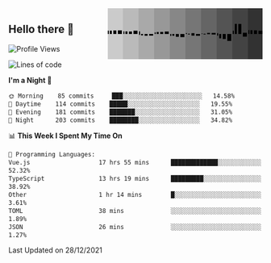 <img width="307" align="right" src="https://raw.githubusercontent.com/SubZtep/SubZtep/master/assets/eq1.gif"/>

## Hello there 👋

<!--START_SECTION:waka-->
![Profile Views](http://img.shields.io/badge/Profile%20Views-0-blue)

![Lines of code](https://img.shields.io/badge/From%20Hello%20World%20I%27ve%20Written-834%20Thousand%20lines%20of%20code-blue)

**I'm a Night 🦉** 

```text
🌞 Morning    85 commits     ███░░░░░░░░░░░░░░░░░░░░░░   14.58% 
🌆 Daytime    114 commits    █████░░░░░░░░░░░░░░░░░░░░   19.55% 
🌃 Evening    181 commits    ███████░░░░░░░░░░░░░░░░░░   31.05% 
🌙 Night      203 commits    ████████░░░░░░░░░░░░░░░░░   34.82%

```


📊 **This Week I Spent My Time On** 

```text
💬 Programming Languages: 
Vue.js                   17 hrs 55 mins      █████████████░░░░░░░░░░░░   52.32% 
TypeScript               13 hrs 19 mins      █████████░░░░░░░░░░░░░░░░   38.92% 
Other                    1 hr 14 mins        █░░░░░░░░░░░░░░░░░░░░░░░░   3.61% 
TOML                     38 mins             ░░░░░░░░░░░░░░░░░░░░░░░░░   1.89% 
JSON                     26 mins             ░░░░░░░░░░░░░░░░░░░░░░░░░   1.27%

```


 Last Updated on 28/12/2021
<!--END_SECTION:waka-->
